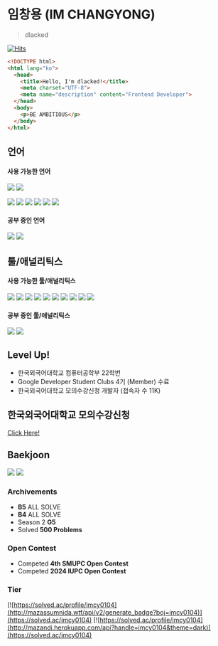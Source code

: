 # 임창용 (IM CHANGYONG)
> dlacked

[![Hits](https://hits.seeyoufarm.com/api/count/incr/badge.svg?url=https%3A%2F%2Fgithub.com%2Fdlacked&count_bg=%23B6B6B6&title_bg=%23000000&icon=github.svg&icon_color=%23FFFFFF&title=GitHub+HITS&edge_flat=false)](https://hits.seeyoufarm.com)

```html
<!DOCTYPE html>
<html lang="ko">
  <head>
    <title>Hello, I'm dlacked!</title>
    <meta charset="UTF-8">
    <meta name="description" content="Frontend Developer">
  </head>
  <body>
    <p>BE AMBITIOUS</p>
  </body>
</html>
```
## 언어
#### 사용 가능한 언어
<img src="https://img.shields.io/badge/pypy-black?style=for-the-badge&logo=Pypy&logoColor=193440"> <img src="https://img.shields.io/badge/Python-black?style=for-the-badge&logo=Python&logoColor=3776AB">

<img src="https://img.shields.io/badge/HTML-black?style=for-the-badge&logo=HTML5&logoColor=E34F26"> <img src="https://img.shields.io/badge/CSS-black?style=for-the-badge&logo=CSS3&logoColor=1572B6"> <img src="https://img.shields.io/badge/scss-black?style=for-the-badge&logo=Sass&logoColor=CC6699"> <img src="https://img.shields.io/badge/JavaScript-black?style=for-the-badge&logo=JavaScript&logoColor=F7DF1E"> <img src="https://img.shields.io/badge/TypeScript-black?style=for-the-badge&logo=TypeScript&logoColor=3178C6"> <img src="https://img.shields.io/badge/Markdown-black?style=for-the-badge&logo=Markdown&logoColor=ffffff">

#### 공부 중인 언어
<img src="https://img.shields.io/badge/React.js-black?style=for-the-badge&logo=React&logoColor=61DAFB"> <img src="https://img.shields.io/badge/Next.js-black?style=for-the-badge&logo=Next.js&logoColor=ffffff">

## 툴/애널리틱스
#### 사용 가능한 툴/애널리틱스
<img src="https://img.shields.io/badge/Visual Studio Code-black?style=for-the-badge&logo=Visual Studio Code&logoColor=007ACC"> <img src="https://img.shields.io/badge/Notion-black?style=for-the-badge&logo=Notion&logoColor=ffffff"> <img src="https://img.shields.io/badge/Git-black?style=for-the-badge&logo=Git&logoColor=F05032"> <img src="https://img.shields.io/badge/GitHub-black?style=for-the-badge&logo=GitHub&logoColor=ffffff"> <img src="https://img.shields.io/badge/GitHub Pages-black?style=for-the-badge&logo=GitHub Pages&logoColor=ffffff"> <img src="https://img.shields.io/badge/google search console-black?style=for-the-badge&logo=googlesearchconsole&logoColor=4285F4"> <img src="https://img.shields.io/badge/virtual box-black?style=for-the-badge&logo=virtualbox&logoColor=183A61"> <img src="https://img.shields.io/badge/Slack-black?style=for-the-badge&logo=Slack&logoColor=4A154B"> <img src="https://img.shields.io/badge/Gabia-black?style=for-the-badge&logo=gabia&logoColor=ffffff"> <img src="https://img.shields.io/badge/kakao adfit-black?style=for-the-badge&logo=kakao&logoColor=FFCD00">

#### 공부 중인 툴/애널리틱스
<img src="https://img.shields.io/badge/Google Tag Manager-black?style=for-the-badge&logo=Google Tag Manager&logoColor=246fdb"> <img src="https://img.shields.io/badge/Figma-black?style=for-the-badge&logo=Figma&logoColor=F24E1E">

## Level Up!
- 한국외국어대학교 컴퓨터공학부 22학번
- Google Developer Student Clubs 4기 (Member) 수료
- 한국외국어대학교 모의수강신청 개발자 (접속자 수 11K)

## 한국외국어대학교 모의수강신청
[Click Here!](https://vsugangpractice.com)

<!--## Homepage
[Click Here!](https://dlacked.github.io)-->

## Baekjoon
<img src="https://img.shields.io/badge/pypy-black?style=for-the-badge&logo=Pypy&logoColor=193440"> <img src="https://img.shields.io/badge/Python-black?style=for-the-badge&logo=Python&logoColor=3776AB">

### Archivements
- **B5** ALL SOLVE
- **B4** ALL SOLVE
- Season 2 **G5**
- Solved **500 Problems**

### Open Contest
- Competed **4th SMUPC Open Contest**
- Competed **2024 IUPC Open Contest**

### Tier
[![https://solved.ac/profile/imcy0104](http://mazassumnida.wtf/api/v2/generate_badge?boj=imcy0104)](https://solved.ac/imcy0104) [![https://solved.ac/profile/imcy0104](http://mazandi.herokuapp.com/api?handle=imcy0104&theme=dark)](https://solved.ac/imcy0104)
